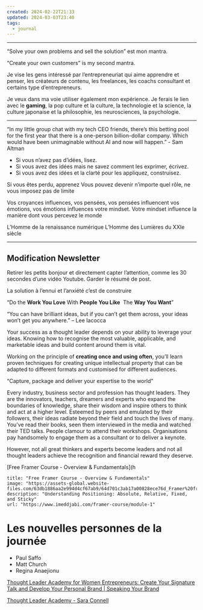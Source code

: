 ```yaml
---
created: 2024-02-22T21:33
updated: 2024-03-03T23:40
tags:
  - journal
---
```

---
“Solve your own problems and sell the solution” est mon mantra.

“Create your own customers” is my second mantra.

Je vise les gens intéressé par l’entrepreneuriat qui aime apprendre et penser, les créateurs de contenu, les freelances, les coachs consultant et certains type d’entrepreneurs.

Je veux dans ma voie utiliser également mon expérience. Je ferais le lien avec le **gaming**, la pop culture et la culture, la technologie et la science, la culture japonaise et la philosophie, les neurosciences, la psychologie.

---

“In my little group chat with my tech CEO friends, there’s this betting pool for the first year that there is a one-person billion-dollar company. Which would have been unimaginable without AI and now will happen.” - Sam Altman

- Si vous n’avez pas d’idées, lisez.
- Si vous avez des idées mais ne savez comment les exprimer, écrivez.
- Si vous avez des idées et la clarté pour les appliquez, construisez.

Si vous êtes perdu, apprenez
Vous pouvez devenir n’importe quel rôle, ne vous imposez pas de limite

Vos croyances influences, vos pensées, vos pensées influencent vos émotions, vos émotions influences votre mindset. Votre mindset influence la manière dont vous percevez le monde

L’Homme de la renaissance numérique
L’Homme des Lumières du XXIe siècle

---
## Modification Newsletter

Retirer les petits bonjour et directement capter l’attention, comme les 30 secondes d’une vidéo Youtube. Garder le résumé de post.

La solution à l’ennui et l’anxiété c’est de construire

“Do the **Work You Love** With **People You Like**  The **Way You Want**”

“You can have brilliant ideas, but if you can’t get them across, your ideas won’t get you anywhere.” – Lee Iacocca

Your success as a thought leader depends on your ability to leverage your ideas. Knowing how to recognise the most valuable, applicable, and marketable ideas and build content around them is vital. 

Working on the principle of **creating once and using often**, you’ll learn proven techniques for creating unique intellectual property that can be adapted to different formats and customised for different audiences.

“Capture, package and deliver your expertise to the world”

Every industry, business sector and profession has thought leaders. They are the innovators, teachers, dreamers and experts who expand the boundaries of knowledge, share their wisdom and inspire others to think and act at a higher level. Esteemed by peers and emulated by their followers, their ideas radiate beyond their field and touch the lives of many. You’ve read their books, seen them interviewed in the media and watched their TED talks. People clamour to attend their workshops. Organisations pay handsomely to engage them as a consultant or to deliver a keynote.

However, not all great thinkers and experts become leaders and not all thought leaders achieve the recognition and financial reward they deserve.

[Free Framer Course - Overview & Fundamentals](h
```embed
title: "Free Framer Course - Overview & Fundamentals"
image: "https://assets-global.website-files.com/63db1886aa2e994d4cf67ab9/64d701c3ab17a00828ece76d_Framer%20free%20course%20open%20graph.jpg"
description: "Understanding Positioning: Absolute, Relative, Fixed, and Sticky"
url: "https://www.imeddjabi.com/framer-course/module-1"
```

# Les nouvelles personnes de la journée

- Paul Saffo
- Matt Church
- Regina Anaejionu

[Thought Leader Academy for Women Entrepreneurs: Create Your Signature Talk and Develop Your Personal Brand | Speaking Your Brand](https://www.speakingyourbrand.com/academy/)

[Thought Leader Academy - Sara Connell](https://www.saraconnell.com/thought-leader-academy)


